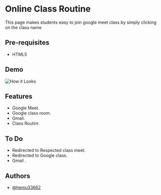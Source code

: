 Online Class Routine 
===================================

This page makes students easy to join google meet class by simply clicking on the class name


Pre-requisites
--------------

- HTML5

## Demo

![How it Looks]([[https://https://github.com/hemu33662/classs_routine/blob/main/CLass_demo.png])


## Features

- Google Meet.
- Google class room.
- Gmail.
- Class Routinr.



## To Do

- Redirected to Respected class meet.
- Redirected to Google class.
- Gmail .

## Authors

- [@hemu33662](https://github.com/hemu33662)
